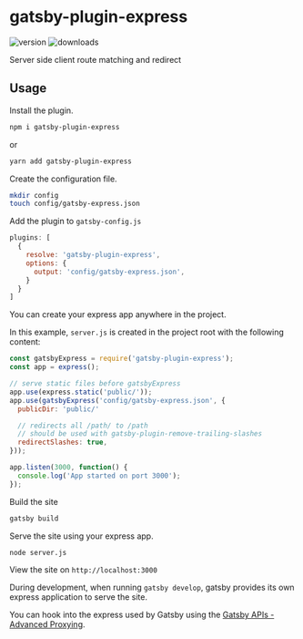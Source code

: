 # gatsby-plugin-express

![version](https://img.shields.io/npm/v/gatsby-plugin-express.svg)
![downloads](https://img.shields.io/npm/dt/gatsby-plugin-express.svg)

Server side client route matching and redirect

## Usage

Install the plugin.

```bash
npm i gatsby-plugin-express
```

or

```bash
yarn add gatsby-plugin-express
```

Create the configuration file.

```bash
mkdir config
touch config/gatsby-express.json
```

Add the plugin to `gatsby-config.js`

```js
plugins: [
  {
    resolve: 'gatsby-plugin-express',
    options: {
      output: 'config/gatsby-express.json',
    }
  }
]
```

You can create your express app anywhere in the project.

In this example, `server.js` is created in the project root with the following content:

```js
const gatsbyExpress = require('gatsby-plugin-express');
const app = express();

// serve static files before gatsbyExpress
app.use(express.static('public/'));
app.use(gatsbyExpress('config/gatsby-express.json', {
  publicDir: 'public/'

  // redirects all /path/ to /path
  // should be used with gatsby-plugin-remove-trailing-slashes
  redirectSlashes: true,
}));

app.listen(3000, function() {
  console.log('App started on port 3000');
});
```

Build the site

```bash
gatsby build
```

Serve the site using your express app.

```bash
node server.js
```

View the site on `http://localhost:3000`

During development, when running `gatsby develop`, gatsby provides its own express application to serve the site.

You can hook into the express used by Gatsby using the [Gatsby APIs - Advanced Proxying](https://www.gatsbyjs.org/docs/api-proxy/#advanced-proxying).
